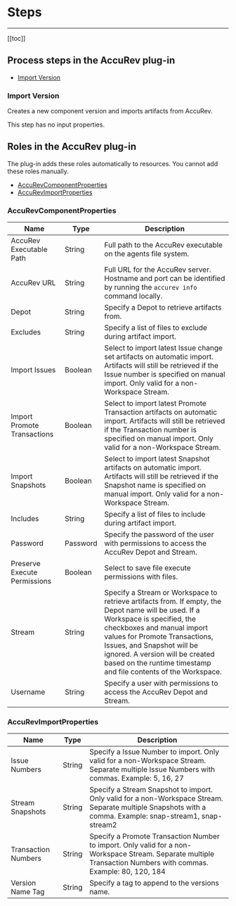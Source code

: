 # Steps

---

[[toc]]

## Process steps in the AccuRev plug-in

* [Import Version](#import_version)


### Import Version

Creates a new component version and imports artifacts from AccuRev.

This step has no input properties.


## Roles in the AccuRev plug-in

The plug-in adds these roles automatically to resources. You cannot add these roles manually.


* [AccuRevComponentProperties](#accurevcomponentproperties_role)
* [AccuRevImportProperties](#accurevimportproperties_role)


### AccuRevComponentProperties


| Name | Type | Description |
| --- | --- | --- |
| AccuRev Executable Path | String | Full path to the AccuRev executable on the agents file system. |
| AccuRev URL | String | Full URL for the AccuRev server. Hostname and port can be identified by running the `accurev info` command locally. |
| Depot | String | Specify a Depot to retrieve artifacts from. |
| Excludes | String | Specify a list of files to exclude during artifact import. |
| Import Issues | Boolean | Select to import latest Issue change set artifacts on automatic import. Artifacts will still be retrieved if the Issue number is specified on manual import. Only valid for a non-Workspace Stream. |
| Import Promote Transactions | Boolean | Select to import latest Promote Transaction artifacts on automatic import. Artifacts will still be retrieved if the Transaction number is specified on manual import. Only valid for a non-Workspace Stream. |
| Import Snapshots | Boolean | Select to import latest Snapshot artifacts on automatic import. Artifacts will still be retrieved if the Snapshot name is specified on manual import. Only valid for a non-Workspace Stream. |
| Includes | String | Specify a list of files to include during artifact import. |
| Password | Password | Specify the password of the user with permissions to access the AccuRev Depot and Stream. |
| Preserve Execute Permissions | Boolean | Select to save file execute permissions with files. |
| Stream | String | Specify a Stream or Workspace to retrieve artifacts from. If empty, the Depot name will be used. If a Workspace is specified, the checkboxes and manual import values for Promote Transactions, Issues, and Snapshot will be ignored. A version will be created based on the runtime timestamp and file contents of the Workspace. |
| Username | String | Specify a user with permissions to access the AccuRev Depot and Stream. |

### AccuRevImportProperties


| Name | Type | Description |
| --- | --- | --- |
| Issue Numbers | String | Specify a Issue Number to import. Only valid for a non-Workspace Stream. Separate multiple Issue Numbers with commas. Example: 5, 16, 27 |
| Stream Snapshots | String | Specify a Stream Snapshot to import. Only valid for a non-Workspace Stream. Separate multiple Snapshots with a comma. Example: snap-stream1, snap-stream2 |
| Transaction Numbers | String | Specify a Promote Transaction Number to import. Only valid for a non-Workspace Stream. Separate multiple Transaction Numbers with commas. Example: 80, 120, 184 |
| Version Name Tag | String | Specify a tag to append to the versions name. |
